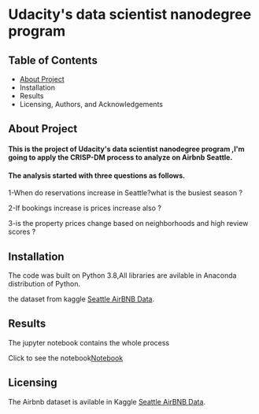 # Udacity's data scientist nanodegree program 
## Table of Contents
* [About Project](https://github.com/Razanaziz0/Udacity_data_scientist_course/blob/main/README.md#about-project) 
* Installation
* Results
* Licensing, Authors, and Acknowledgements
## About Project
#### This is the project of Udacity's data scientist nanodegree program ,I'm going to apply the CRISP-DM process to analyze on Airbnb Seattle.

#### The analysis started with three questions as follows.

1-When do reservations increase in Seattle?what is the busiest season ?

2-If bookings increase is prices increase also ?

3-is the property prices change based on neighborhoods and high review scores ?
## Installation

The code was built on Python 3.8,All libraries are avilable in Anaconda distribution of Python. 

the dataset from kaggle [Seattle AirBNB Data](https://www.kaggle.com/airbnb/seattle/data).


## Results
The jupyter notebook contains the whole process

Click to see the notebook[Notebook](https://github.com/Razanaziz0/Udacity_data_scientist_course/blob/main/Udacity_p1_notebook%20-%20Copy.ipynb)

## Licensing
The Airbnb dataset is avilable in Kaggle [Seattle AirBNB Data](https://www.kaggle.com/airbnb/seattle/data).

